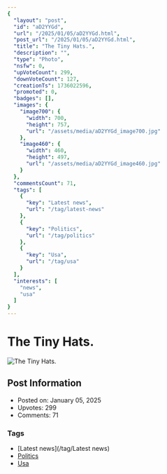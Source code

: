 ```yaml
---
{
  "layout": "post",
  "id": "aD2YYGd",
  "url": "/2025/01/05/aD2YYGd.html",
  "post_url": "/2025/01/05/aD2YYGd.html",
  "title": "The Tiny Hats.",
  "description": "",
  "type": "Photo",
  "nsfw": 0,
  "upVoteCount": 299,
  "downVoteCount": 127,
  "creationTs": 1736022596,
  "promoted": 0,
  "badges": [],
  "images": {
    "image700": {
      "width": 700,
      "height": 757,
      "url": "/assets/media/aD2YYGd_image700.jpg"
    },
    "image460": {
      "width": 460,
      "height": 497,
      "url": "/assets/media/aD2YYGd_image460.jpg"
    }
  },
  "commentsCount": 71,
  "tags": [
    {
      "key": "Latest news",
      "url": "/tag/latest-news"
    },
    {
      "key": "Politics",
      "url": "/tag/politics"
    },
    {
      "key": "Usa",
      "url": "/tag/usa"
    }
  ],
  "interests": [
    "news",
    "usa"
  ]
}
---
```


# The Tiny Hats.

![The Tiny Hats.](/assets/media/aD2YYGd_image700.jpg)

## Post Information

- Posted on: January 05, 2025
- Upvotes: 299
- Comments: 71

### Tags

- [Latest news](/tag/Latest news)
- [Politics](/tag/Politics)
- [Usa](/tag/Usa)

